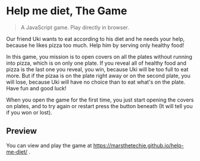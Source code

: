 # Help me diet, The Game

> A JavaScript game. Play directly in browser.

Our friend Uki wants to eat according to his diet and he needs your help, because he likes pizza too much. Help him by serving only healthy food!

In this game, you mission is to open covers on all the plates without running into pizza, which is on only one plate. 
If you reveal all of healthy food and pizza is the last one you reveal, you win, because Uki will be too full to eat more.
But if the pizaa is on the plate right away or on the second plate, you will lose, because Uki will have no choice than to eat what's on the plate.
Have fun and good luck!

When you open the game for the first time, you just start opening the covers on plates, and to try again or restart press the button beneath (It will tell you if you won or lost).

## Preview

You can view and play the game at https://marsthetechie.github.io/help-me-diet/ .